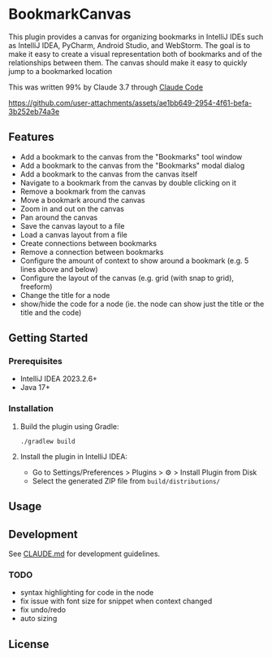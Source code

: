 # BookmarkCanvas

This plugin provides a canvas for organizing bookmarks in IntelliJ IDEs such as IntelliJ IDEA, PyCharm, Android Studio, and WebStorm.
The goal is to make it easy to create a visual representation both of bookmarks and of the relationships between them.
The canvas should make it easy to quickly jump to a bookmarked location

This was written 99% by Claude 3.7 through [Claude Code](https://docs.anthropic.com/en/docs/agents-and-tools/claude-code/overview) 


https://github.com/user-attachments/assets/ae1bb649-2954-4f61-befa-3b252eb74a3e


## Features

- Add a bookmark to the canvas from the "Bookmarks" tool window
- Add a bookmark to the canvas from the "Bookmarks" modal dialog
- Add a bookmark to the canvas from the canvas itself
- Navigate to a bookmark from the canvas by double clicking on it
- Remove a bookmark from the canvas
- Move a bookmark around the canvas
- Zoom in and out on the canvas
- Pan around the canvas
- Save the canvas layout to a file
- Load a canvas layout from a file
- Create connections between bookmarks
- Remove a connection between bookmarks
- Configure the amount of context to show around a bookmark (e.g. 5 lines above and below)
- Configure the layout of the canvas (e.g. grid (with snap to grid), freeform)
- Change the title for a node
- show/hide the code for a node (ie. the node can show just the title or the title and the code)

## Getting Started

### Prerequisites

- IntelliJ IDEA 2023.2.6+
- Java 17+

### Installation

1. Build the plugin using Gradle:
   ```
   ./gradlew build
   ```

2. Install the plugin in IntelliJ IDEA:
   - Go to Settings/Preferences > Plugins > ⚙️ > Install Plugin from Disk
   - Select the generated ZIP file from `build/distributions/`

## Usage

<!-- Add usage instructions -->

## Development

See [CLAUDE.md](CLAUDE.md) for development guidelines.

### TODO
- syntax highlighting for code in the node
- fix issue with font size for snippet when context changed
- fix undo/redo
- auto sizing

## License

<!-- Add license information -->
